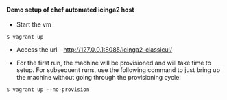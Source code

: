 #### Demo setup of chef automated icinga2 host

- Start the vm

```
$ vagrant up
```

- Access the url - http://127.0.0.1:8085/icinga2-classicui/

- For the first run, the machine will be provisioned and will take time to setup. For subsequent runs, use the following command to just bring up the machine without going through the provisioning cycle:

```
$ vagrant up --no-provision
```
